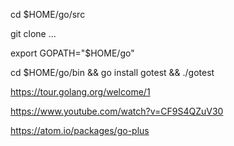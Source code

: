 cd $HOME/go/src

git clone ...

export GOPATH="$HOME/go"

cd $HOME/go/bin && go install gotest && ./gotest



https://tour.golang.org/welcome/1

https://www.youtube.com/watch?v=CF9S4QZuV30

https://atom.io/packages/go-plus
